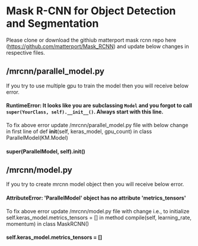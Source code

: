 # Mask R-CNN for Object Detection and Segmentation

Please clone or download the githiub matterport mask rcnn repo here (https://github.com/matterport/Mask_RCNN) and update below changes in respective files.

## /mrcnn/parallel_model.py
If you try to use multiple gpu to train the model then you will receive below error. 
#### RuntimeError: It looks like you are subclassing `Model` and you forgot to call `super(YourClass, self).__init__()`. Always start with this line.
To fix above error update /mrcnn/parallel_model.py file with below change in first line of def __init__(self, keras_model, gpu_count) in class ParallelModel(KM.Model)
#### super(ParallelModel, self).__init__()   

## /mrcnn/model.py
If you try to create mrcnn model object then you will receive below error.
#### AttributeError: 'ParallelModel' object has no attribute 'metrics_tensors'
To fix above error update /mrcnn/model.py file with change i.e., to initialize self.keras_model.metrics_tensors = [] in method compile(self, learning_rate, momentum) in class MaskRCNN()
#### self.keras_model.metrics_tensors = []
